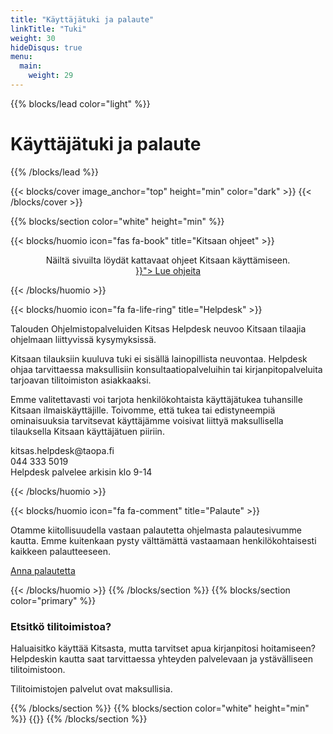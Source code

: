 ```yaml
---
title: "Käyttäjätuki ja palaute"
linkTitle: "Tuki"
weight: 30
hideDisqus: true
menu:
  main:
    weight: 29
---
```


{{% blocks/lead color="light" %}}

# Käyttäjätuki ja palaute

{{% /blocks/lead %}}

{{< blocks/cover image_anchor="top" height="min" color="dark" >}}
{{< /blocks/cover >}}

{{% blocks/section color="white" height="min" %}}


{{< blocks/huomio icon="fas fa-book" title="Kitsaan ohjeet" >}}

<p class="lead" style="text-align:center">Näiltä sivuilta löydät kattavaat ohjeet Kitsaan käyttämiseen.<br>
<a class="btn btn-lg btn-primary" style="margin-top: 1em; margin-bottom: 1em;" href="{{< relref "/docs/">}}">
Lue ohjeita
</a>
</p>
{{< /blocks/huomio >}}


{{< blocks/huomio icon="fa fa-life-ring" title="Helpdesk" >}}
<p class="lead">Talouden Ohjelmistopalveluiden Kitsas Helpdesk neuvoo Kitsaan tilaajia ohjelmaan liittyvissä kysymyksissä.</p>

<p>Kitsaan tilauksiin kuuluva tuki ei sisällä lainopillista neuvontaa. Helpdesk ohjaa tarvittaessa maksullisiin konsultaatiopalveluihin tai kirjanpitopalveluita tarjoavan tilitoimiston asiakkaaksi.</p>

<div class="tukijuttu">Emme valitettavasti voi tarjota henkilökohtaista käyttäjätukea tuhansille Kitsaan ilmaiskäyttäjille. Toivomme, että tukea tai edistyneempiä ominaisuuksia tarvitsevat käyttäjämme voisivat liittyä maksullisella tilauksella Kitsaan käyttäjätuen piiriin.</div>

<p><span class="fa fa-envelope"></span> kitsas.helpdesk@taopa.fi <br/>
<span class="fa fa-phone"></span> 044 333 5019<br/>    
Helpdesk palvelee arkisin klo 9-14</p>
{{< /blocks/huomio >}}



{{< blocks/huomio icon="fa fa-comment" title="Palaute" >}}


<p class="lead">Otamme kiitollisuudella vastaan palautetta ohjelmasta palautesivumme kautta.
Emme kuitenkaan pysty välttämättä vastaamaan henkilökohtaisesti kaikkeen palautteeseen.
</p>
<p><a class="btn btn-lg btn-primary" href="https://kitsas.atlassian.net/servicedesk/customer/portal/6">
Anna palautetta</a></p>

{{< /blocks/huomio >}}
{{% /blocks/section %}}
{{% blocks/section color="primary" %}}

<div class="keskella">
<i class="fa fa-home hugeicon"></i>
<h3>Etsitkö tilitoimistoa?</h3>
<p>Haluaisitko käyttää Kitsasta, mutta tarvitset apua kirjanpitosi hoitamiseen?<br/>
Helpdeskin kautta saat tarvittaessa yhteyden palvelevaan ja ystävälliseen tilitoimistoon.</p>
<p>Tilitoimistojen palvelut ovat maksullisia.
</div>
{{% /blocks/section %}}
{{% blocks/section color="white" height="min" %}}
{{<uutiskirje>}}
{{% /blocks/section %}}
